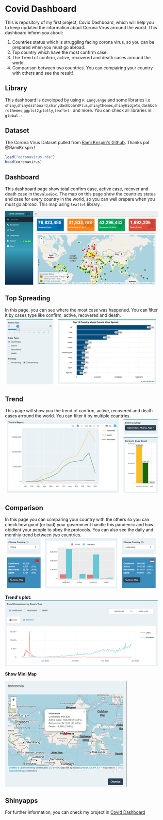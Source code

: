 # Covid Dashboard
This is repository of my first project, Covid Dashboard, which will help you to keep updated the information about Corona Virus arround the world. This dashboard inform you about:
1. Countries status which is struggling facing corona virus, so you can be prepared when you must go abroad.
2. Top country which have the most confirm case.
3. The Trend of confirm, active, recovered and death cases arround the world.
4. Comparison between two countries. You can compairing your country with others and see the result!

## Library
This dashboard is devoloped by using `R Languange` and some libraries i.e `shiny`,`shinydashboard`,`shinydashboardPlus`,`shinythemes`,`shinyWidgets`,`dashboardthemes`,`ggplot2`,`plotly`,`leaflet ` and more. You can check all libraries in `global.r`

## Dataset
The Corona Virus Dataset pulled from [Rami Krispin's Github](https://github.com/RamiKrispin/coronavirus). Thanks pal @RamiKrispin !
```r --run
load("coronavirus.rda")
head(coronavirus)
```

## Dashboard
This dashboard page show  total confirm case, active case, recover and death case in the`valueBox`. The map on this page show the countries status and case for every country in the world, so you can well prepare when you must go abroad. This map using `leaflet` library.

![dashboard](images/dashboard.png)

## Top Spreading
In this page, you can see where the most case was happened. You can filter it by cases type like confirm, active, recovered and death.
![spreading](images/top_spread.png)

## Trend
This page will show you the trend of confirm, active, recovered and death cases arround the world. You can filter it by multiple countries.
![trend](images/trend.png)

## Comparison
In this page you can comparing your country with the others so you can check how good (or bad) your government handle this pandemic and how obidient your people to obey the protocols. You can also see the daily and monthly trend between two countries. 
![comparison](images/comparison_1.png)

**Trend's plot:**
![trend_comparison](images/comparison_trend.png)

**Show Mini Map** <br>

<img src="images/comparison_map.png" width="400" height="350" />

## Shinyapps
For further information, you can check my project in [Covid Dashboard](https://nugroho.shinyapps.io/covid/)

